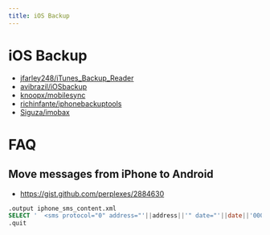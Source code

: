 ```yaml
---
title: iOS Backup
---
```


# iOS Backup

- [jfarley248/iTunes_Backup_Reader](https://github.com/jfarley248/iTunes_Backup_Reader)
- [avibrazil/iOSbackup](https://github.com/avibrazil/iOSbackup)
- [knoopx/mobilesync](https://github.com/knoopx/mobilesync)
- [richinfante/iphonebackuptools](https://github.com/richinfante/iphonebackuptools)
- [Siguza/imobax](https://github.com/Siguza/imobax)

# FAQ

## Move messages from iPhone to Android

- https://gist.github.com/perplexes/2884630

```sql
.output iphone_sms_content.xml
SELECT '  <sms protocol="0" address="'||address||'" date="'||date||'000" type="'||(flags-1)||'" subject="null" body="'|| REPLACE(REPLACE(REPLACE(REPLACE(REPLACE(text,'&','&amp;'),'<','&lt;'),'>','&gt;'),'"','&quot;'),x'0d0a','#13;')||'" toa="null" sc_toa="null" service_center="null" read="1" status="-1" locked="0" />' FROM message;
.quit
```
